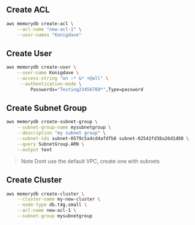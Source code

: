 ## Create ACL

```sh
aws memorydb create-acl \
    --acl-name "new-acl-1" \
    --user-names "Konigdave"
```
## Create User

```sh
aws memorydb create-user \
    --user-name Konigdave \
    --access-string "on ~* &* +@all" \
     --authentication-mode \
         Passwords="Testing23456789*",Type=password
``` 

## Create Subnet Group

```sh
aws memorydb create-subnet-group \
    --subnet-group-name mysubnetgroup \
    --description "my subnet group" \
    --subnet-ids subnet-0579c5a4cd4afdfb8 subnet-02542fd38a26d1d60 \
    --query SubnetGroup.ARN \
    --output text
```
> Note Dont use the default VPC, create one with subnets

## Create Cluster 

```sh
aws memorydb create-cluster \
    --cluster-name my-new-cluster \
    --node-type db.t4g.small \
    --acl-name new-acl-1 \
    --subnet-group mysubnetgroup
```

